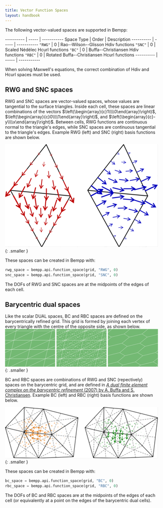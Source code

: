 ```yaml
---
title: Vector Function Spaces
layout: handbook
---
```


The following vector-valued spaces are supported in Bempp:

---------- | ----- | -----------
Space Type | Order | Description
---------- | ----- | -----------
`"RWG"`    | 0     | Rao--Wilson--Glisson Hdiv functions
`"SNC"`    | 0     | Scaled N&eacute;d&eacute;lec Hcurl functions
`"BC"`     | 0     | Buffa--Christiansen Hdiv functions
`"RBC"`    | 0     | Rotated Buffa--Christiansen Hcurl functions
---------- | ----- | -----------

When solving Maxwell's equations, the correct combination of Hdiv and Hcurl spaces must be used.

## RWG and SNC spaces
RWG and SNC spaces are vector-valued spaces, whose values are tangential to the surface triangles.
Inside each cell, these spaces are linear combinations of the vectors
$\left(\begin{array}{c}1\\\\0\end{array}\right)$,
$\left(\begin{array}{c}0\\\\1\end{array}\right)$, and
$\left(\begin{array}{c}-y\\\\x\end{array}\right)$. Between cells, RWG functions are continuous normal
to the triangle's edges, while SNC spaces are continuous tangential to the triangle's edges.
Example RWG (left) and SNC (right) basis functions are shown below.

![An RWG and a SNC basis function](../img/rwg_and_snc.png){: .smaller }

These spaces can be created in Bempp with:

```python
rwg_space = bempp.api.function_space(grid, "RWG", 0)
snc_space = bempp.api.function_space(grid, "SNC", 0)
```

The DOFs of RWG and SNC spaces are at the midpoints of the edges of each cell.

## Barycentric dual spaces
Like the scalar DUAL spaces, BC and RBC spaces are defined on the barycentrically refined grid.
This grid is formed by joining
each vertex of every triangle with the centre of the opposite side, as shown below.
![Barycentrically refining a grid](../img/barycentric_mesh.png){: .smaller }

BC and RBC spaces are combinations of RWG and SNC (repectively) spaces on the barycentric grid,
and are defined in
[<em>A dual finite element complex on the barycentric refinement</em> (2007) by A. Buffa and S. Christiansen](https://www.jstor.org/stable/40234460?seq=1).
Example BC (left) and RBC (right) basis functions are shown below.

![Dual order 0 basis function](../img/bc_and_rbc.png){: .smaller }

These spaces can be created in Bempp with:

```python
bc_space = bempp.api.function_space(grid, "BC", 0)
rbc_space = bempp.api.function_space(grid, "RBC", 0)
```

The DOFs of BC and RBC spaces are at the midpoints of the edges of each cell (or equivalently at
a point on the edges of the barycentric dual cells).

